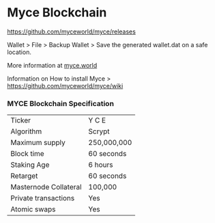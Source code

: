 Myce Blockchain
=====================================

https://github.com/myceworld/myce/releases


Wallet > File > Backup Wallet > Save the generated wallet.dat on a safe location.

More information at [myce.world](http://www.myce.world)

Information on How to install Myce > https://github.com/myceworld/myce/wiki


### MYCE Blockchain Specification

<table>
<tr> <td>Ticker</td><td>Y C E</td></tr>
<tr> <td>Algorithm</td><td>Scrypt</td></tr>
<tr> <td>Maximum supply</td><td>250,000,000</td></tr>
<tr> <td>Block time</td><td>60 seconds</td></tr>
<tr> <td>Staking Age</td><td>6 hours</td></tr>
<tr> <td>Retarget</td><td>60 seconds</td></tr>
<tr> <td>Masternode Collateral</td><td>100,000</td></tr>
<tr> <td>Private transactions</td><td>Yes</td></tr>
<tr> <td>Atomic swaps</td><td>Yes</td></tr>
</table>

